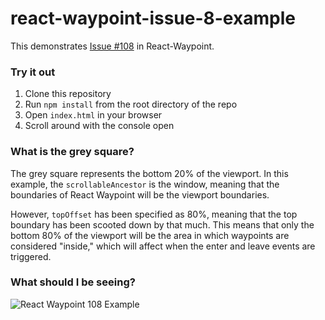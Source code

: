 # react-waypoint-issue-8-example

This demonstrates [Issue #108](https://github.com/brigade/react-waypoint/issues/108) in React-Waypoint.

### Try it out

1. Clone this repository
2. Run `npm install` from the root directory of the repo
3. Open `index.html` in your browser
4. Scroll around with the console open

### What is the grey square?

The grey square represents the bottom 20% of the viewport. In this example, the `scrollableAncestor` is the window, meaning that the boundaries of React Waypoint will be the viewport boundaries.

However, `topOffset` has been specified as 80%, meaning that the top boundary has been scooted down by that much. This means that only the bottom 80% of the viewport will be the area in which waypoints are considered "inside," which will affect when the enter and leave events are triggered.

### What should I be seeing?

![React Waypoint 108 Example](https://cloud.githubusercontent.com/assets/2322305/16938759/0ea0c634-4d30-11e6-814a-1ca670384657.gif)

